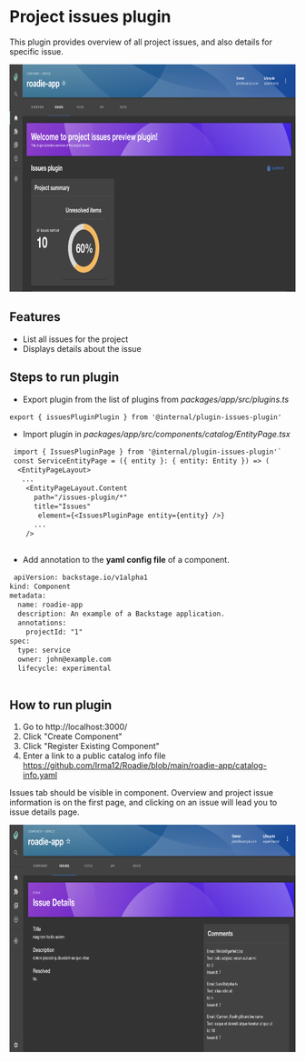 # Project issues plugin
This plugin provides overview of all project issues, and also details for specific issue.

<img src="https://github.com/Irma12/Roadie/blob/main/roadie-app/plugins/images/Overview-first.png" width="550px" height="400px">

## Features
- List all issues for the project
- Displays details about the issue

## Steps to run plugin
- Export plugin from the list of plugins from _packages/app/src/plugins.ts_
```
export { issuesPluginPlugin } from '@internal/plugin-issues-plugin'
```
- Import plugin in _packages/app/src/components/catalog/EntityPage.tsx_
```
 import { IssuesPluginPage } from '@internal/plugin-issues-plugin'`
 const ServiceEntityPage = ({ entity }: { entity: Entity }) => (
  <EntityPageLayout>
   ...
    <EntityPageLayout.Content
      path="/issues-plugin/*"
      title="Issues"
       element={<IssuesPluginPage entity={entity} />}
      ...
    />
    
  ```

- Add annotation to the **yaml config file** of a component.

```
 apiVersion: backstage.io/v1alpha1
kind: Component
metadata:
  name: roadie-app
  description: An example of a Backstage application.
  annotations:
    projectId: "1"
spec:
  type: service
  owner: john@example.com
  lifecycle: experimental
    
  ```

## How to run plugin
1. Go to http://localhost:3000/
2. Click "Create Component"
3. Click "Register Existing Component"
4. Enter a link to a public catalog info file 
  https://github.com/Irma12/Roadie/blob/main/roadie-app/catalog-info.yaml

Issues tab should be visible in component.
Overview and project issue information is on the first page, and clicking on an issue will lead you to issue details page.

<img src="https://github.com/Irma12/Roadie/blob/main/roadie-app/plugins/images/IssueDetails.png" width="650px" height="400px">

